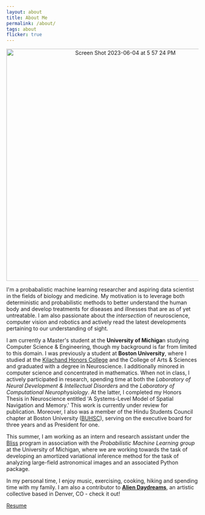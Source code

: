 ```yaml
---
layout: about
title: About Me
permalink: /about/
tags: about
flicker: true
---
```


<p align="center"> 
<img width="608" alt="Screen Shot 2023-06-04 at 5 57 24 PM" src="https://github.com/sawanp813/sawanp813.github.io/assets/68625173/336a3979-ecec-42e9-b73e-edfafa329800">
</p>

I'm a probabalistic machine learning researcher and aspiring data scientist in the fields of biology and medicine. My motivation is to leverage both deterministic and probabilistic methods to better understand the human body and develop treatments for diseases and illnesses that are as of yet untreatable. I am also passionate about the _intersection_ of neuroscience, computer vision and robotics and actively read the latest developments pertaining to our understanding of sight. 

I am currently a Master's student at the **University of Michiga**n studying Computer Science & Engineering, though my background is far from limited to this domain. I was previously a student at **Boston University**, where I studied at the [Kilachand Honors College](https://www.bu.edu/khc/) and the College of Arts & Sciences and graduated with a degree in Neuroscience. I additionally minored in computer science and concentrated in mathematics. When not in class, I actively participated in research, spending time at both the _Laboratory of Neural Development & Intellectual Disorders_ and the _Laboratory of Computational Neurophysiology_. At the latter, I completed my Honors Thesis in Neuroscience entitled 'A Systems-Level Model of Spatial Navigation and Memory.' This work is currently under review for publication. Moreover, I also was a member of the Hindu Students Council chapter at Boston University ([BUHSC](https://buhsc.org)), serving on the executive board for three years and as President for one.

This summer, I am working as an intern and research assistant under the [Bliss](https://github.com/prob-ml/bliss/tree/master) program in association with the _Probabilistic Machine Learning group_ at the University of Michigan, where we are working towards the task of developing an amortized variational inference method for the task of analyzing large-field astronomical images and an associated Python package. 

In my personal time, I enjoy music, exercising, cooking, hiking and spending time with my family. I am also a contributor to [**Alien Daydreams**](https://www.aliendaydreams.life/), an artistic collective based in Denver, CO - check it out!

[Resume](https://github.com/sawanp813/sawanp813.github.io/blob/9d865708970dc5f183d90103fb23d452bdfba5ea/Sawan's%20Resume.pdf)

<style>
.post-header, #talks, #workshops {
  text-align: center; /* Want the About Page header to be in the middle */
}
</style>
